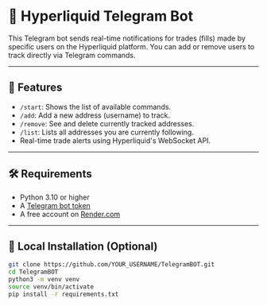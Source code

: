 # 📡 Hyperliquid Telegram Bot

This Telegram bot sends real-time notifications for trades (fills) made by specific users on the Hyperliquid platform. You can add or remove users to track directly via Telegram commands.

---

## 🚀 Features

- `/start`: Shows the list of available commands.
- `/add`: Add a new address (username) to track.
- `/remove`: See and delete currently tracked addresses.
- `/list`: Lists all addresses you are currently following.
- Real-time trade alerts using Hyperliquid's WebSocket API.

---

## 🛠 Requirements

- Python 3.10 or higher
- A [Telegram bot token](https://t.me/BotFather)
- A free account on [Render.com](https://render.com)

---

## 🧪 Local Installation (Optional)

```bash
git clone https://github.com/YOUR_USERNAME/TelegramBOT.git
cd TelegramBOT
python3 -m venv venv
source venv/bin/activate
pip install -r requirements.txt
